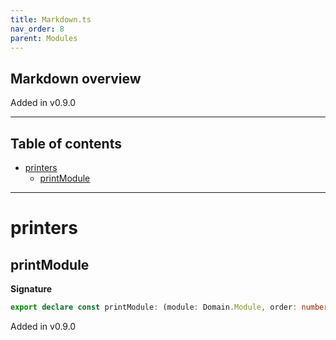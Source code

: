 ```yaml
---
title: Markdown.ts
nav_order: 8
parent: Modules
---
```


## Markdown overview

Added in v0.9.0

---

<h2 class="text-delta">Table of contents</h2>

- [printers](#printers)
  - [printModule](#printmodule)

---

# printers

## printModule

**Signature**

```ts
export declare const printModule: (module: Domain.Module, order: number) => string
```

Added in v0.9.0
